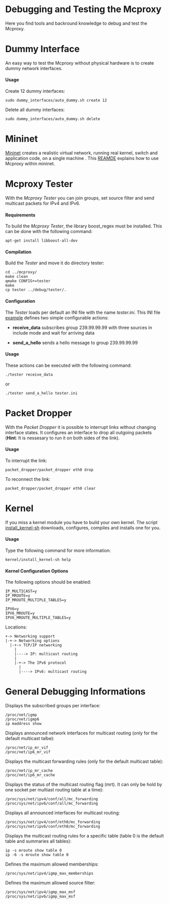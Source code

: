 <!--vim: set textwidth=80 formatoptions+=t wrapmargin=5 -->

Debugging and Testing the Mcproxy
=================================
Here you find tools and backround knowledge to debug and test the Mcproxy.


Dummy Interface
===============
An easy way to test the Mcproxy without physical hardware is to create dummy
network interfaces.

#### Usage
Create 12 dummy interfaces:

    sudo dummy_interfaces/auto_dummy.sh create 12

Delete all dummy interfaces:

    sudo dummy_interfaces/auto_dummy.sh delete

Mininet
=======
[Mininet](mininet.org) creates a realistic virtual network, running real
kernel, switch and application code, on a single machine . This
[REAMDE](mininet/README.md) explains how to use Mcproxy within mininet.

Mcproxy Tester
==============
With the _Mcproxy Tester_ you can join groups, set source filter and send
multicast packets for IPv4 and IPv6. 

#### Requirements
To build the _Mcproxy Tester_, the library boost_regex must be installed. This
can be done with the following command:
  
    apt-get install libboost-all-dev

#### Compilation
Build the _Tester_ and move it do directory tester:

    cd ../mcproxy/
    make clean 
    qmake CONFIG+=tester
    make
    cp tester ../debug/tester/.

#### Configuration
The _Tester_ loads per default an INI file with the name _tester.ini_. This INI file
[example](tester/tester.ini) defines two simple configurable actions: 

* **receive_data** subscribes group 239.99.99.99 with three sources in include mode and wait for arriving data

* **send_a_hello** sends a hello message to group 239.99.99.99       

#### Usage
These actions can be executed with the following command:

    ./tester receive_data

or

    ./tester send_a_hello tester.ini 

Packet Dropper
==============
With the _Packet Dropper_ it is possible to interrupt links without changing
interface states. It configures an interface to drop all outgoing
packets (**Hint**: It is nessesary to run it on both sides of the link).

#### Usage
To interrupt the link:

    packet_dropper/packet_dropper eth0 drop

To reconnect the link:

    packet_dropper/packet_dropper eth0 clear

Kernel
======
If you miss a kernel module you have to build your own kernel. The script
[install_kernel-sh](./kernel/install_kernel-sh) downloads, configures, compiles and
installs one for you.

#### Usage
Type the following command for more information:

    kernel/install_kernel-sh help

#### Kernel Configuration Options
The following options should be enabled:

    IP_MULTICAST=y
    IP_MROUTE=y
    IP_MROUTE_MULTIPLE_TABLES=y

    IPV6=y
    IPV6_MROUTE=y
    IPV6_MROUTE_MULTIPLE_TABLES=y

Locations:

    +-> Networking support
    |-+-> Networking options
      |-+-> TCP/IP networking
        |  
        |----> IP: multicast routing
        |
        |-+-> The IPv6 protocol
          |
          |----> IPv6: multicast routing


General Debugging Informations
==============================
Displays the subscribed groups per interface:

    /proc/net/igmp
    /proc/net/igmp6
    ip maddress show


Displays announced network interfaces for multicast routing (only for the default
multicast talbe):

    /proc/net/ip_mr_vif
    /proc/net/ip6_mr_vif


Displays the multicast forwarding rules (only for the default multicast table):

    /proc/net/ip_mr_cache
    /proc/net/ip6_mr_cache


Displays the status of the multicast routing flag (mrt). It can only be hold by
one socket per multiast routing table at a time):

    /proc/sys/net/ipv4/conf/all/mc_forwarding
    /proc/sys/net/ipv6/conf/all/mc_forwarding


Displays all announced interfaces for multicast routing:

    /proc/sys/net/ipv4/conf/eth0/mc_forwarding
    /proc/sys/net/ipv6/conf/eth0/mc_forwarding
    

Displays the multicast routing rules for a specific table (table 0 is the
default table and summaries all tables):

    ip -s mroute show table 0
    ip -6 -s mroute show table 0


Defines the maximum allowed memberships:

    /proc/sys/net/ipv4/igmp_max_memberships


Defines the maximum allowed source filter:

    /proc/sys/net/ipv4/igmp_max_msf
    /proc/sys/net/ipv6/igmp_max_msf
